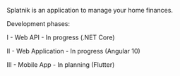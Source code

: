 Splatnik is an application to manage your home finances. 

Development phases:

I - Web API - In progress (.NET Core)

II - Web Application - In progress (Angular 10)

III - Mobile App - In planning (Flutter)
